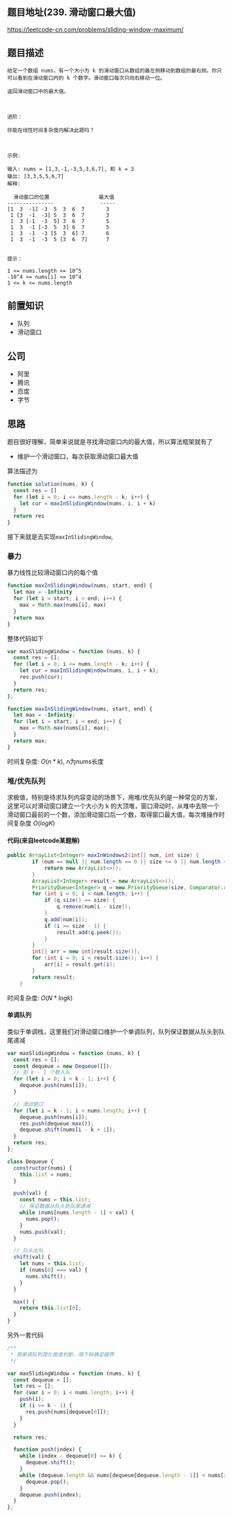 ## 题目地址(239. 滑动窗口最大值)

https://leetcode-cn.com/problems/sliding-window-maximum/

## 题目描述

```
给定一个数组 nums，有一个大小为 k 的滑动窗口从数组的最左侧移动到数组的最右侧。你只可以看到在滑动窗口内的 k 个数字。滑动窗口每次只向右移动一位。

返回滑动窗口中的最大值。

 

进阶：

你能在线性时间复杂度内解决此题吗？

 

示例:

输入: nums = [1,3,-1,-3,5,3,6,7], 和 k = 3
输出: [3,3,5,5,6,7]
解释:

  滑动窗口的位置                最大值
---------------               -----
[1  3  -1] -3  5  3  6  7       3
 1 [3  -1  -3] 5  3  6  7       3
 1  3 [-1  -3  5] 3  6  7       5
 1  3  -1 [-3  5  3] 6  7       5
 1  3  -1  -3 [5  3  6] 7       6
 1  3  -1  -3  5 [3  6  7]      7
 

提示：

1 <= nums.length <= 10^5
-10^4 <= nums[i] <= 10^4
1 <= k <= nums.length

```

## 前置知识

- 队列
- 滑动窗口

## 公司

- 阿里
- 腾讯
- 百度
- 字节

## 思路

题目很好理解，简单来说就是寻找滑动窗口内的最大值，所以算法框架就有了

+ 维护一个滑动窗口，每次获取滑动窗口最大值

算法描述为

```js
function solution(nums, k) {
  const res = []
  for (let i = 0; i <= nums.length - k; i++) {
    let cur = maxInSlidingWindow(nums, i, i + k)
  }
  return res
}
```

接下来就是去实现`maxInSlidingWindow`,

### 暴力

暴力线性比较滑动窗口内的每个值

```js
function maxInSlidingWindow(nums, start, end) {
  let max = -Infinity
  for (let i = start; i < end; i++) {
    max = Math.max(nums[i], max)
  }
  return max
}
```

整体代码如下
```js
var maxSlidingWindow = function (nums, k) {
  const res = [];
  for (let i = 0; i <= nums.length - k; i++) {
    let cur = maxInSlidingWindow(nums, i, i + k);
    res.push(cur);
  }
  return res;
};

function maxInSlidingWindow(nums, start, end) {
  let max = -Infinity;
  for (let i = start; i < end; i++) {
    max = Math.max(nums[i], max);
  }
  return max;
}
```
时间复杂度: $O(n * k)$, n为nums长度

### 堆/优先队列

求极值，特别是待求队列内容变动的场景下，用堆/优先队列是一种常见的方案，这里可以对滑动窗口建立一个大小为 k 的大顶堆，窗口滑动时，从堆中去除一个滑动窗口最前的一个数，添加滑动窗口后一个数，取得窗口最大值，每次堆操作时间复杂度 $O(logK)$

#### 代码(来自leetcode某题解)
```java
public ArrayList<Integer> maxInWindows2(int[] num, int size) {
        if (num == null || num.length == 0 || size <= 0 || num.length < size) {
            return new ArrayList<>();
        }
        ArrayList<Integer> result = new ArrayList<>();
        PriorityQueue<Integer> q = new PriorityQueue(size, Comparator.reverseOrder());
        for (int i = 0; i < num.length; i++) {
            if (q.size() == size) {
                q.remove(num[i - size]);
            }
            q.add(num[i]);
            if (i >= size - 1) {
                result.add(q.peek());
            }
        }
        int[] arr = new int[result.size()];
        for (int i = 0; i < result.size(); i++) {
            arr[i] = result.get(i);
        }
        return result;
    }
```

时间复杂度: $O(N * logk)$

#### 单调队列

类似于单调栈，这里我们对滑动窗口维护一个单调队列，队列保证数据从队头到队尾递减

```js
var maxSlidingWindow = function (nums, k) {
  const res = [];
  const dequeue = new Dequeue([]);
  // 前 k - 1 个数入队
  for (let i = 0; i < k - 1; i++) {
    dequeue.push(nums[i]);
  }

  // 滑动窗口
  for (let i = k - 1; i < nums.length; i++) {
    dequeue.push(nums[i]);
    res.push(dequeue.max());
    dequeue.shift(nums[i - k + 1]);
  }
  return res;
};

class Dequeue {
  constructor(nums) {
    this.list = nums;
  }

  push(val) {
    const nums = this.list;
    // 保证数据从队头到队尾递减
    while (nums[nums.length - 1] < val) {
      nums.pop();
    }
    nums.push(val);
  }

  // 队头出队
  shift(val) {
    let nums = this.list;
    if (nums[0] === val) {
      nums.shift();
    }
  }

  max() {
    return this.list[0];
  }
}

```

另外一套代码
```js
/**
 * 用单调队列简化极值判断，用下标确定越界
 */

var maxSlidingWindow = function (nums, k) {
  const dequeue = [];
  let res = [];
  for (var i = 0; i < nums.length; i++) {
    push(i);
    if (i >= k - 1) {
      res.push(nums[dequeue[0]]);
    }
  }

  return res;

  function push(index) {
    while (index - dequeue[0] >= k) {
      dequeue.shift();
    }
    while (dequeue.length && nums[dequeue[dequeue.length - 1]] < nums[index]) {
      dequeue.pop();
    }
    dequeue.push(index);
  }
};
```